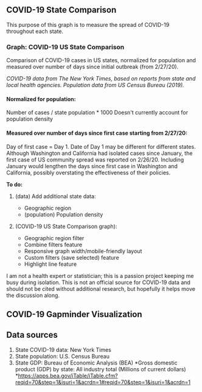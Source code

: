 ## **COVID-19 State Comparison**
This purpose of this graph is to measure the spread of COVID-19 throughout each state.

### **Graph: COVID-19 US State Comparison**
Comparison of COVID-19 cases in US states, normalized for population and measured over number of days since initial outbreak (from 2/27/20).

*COVID-19 data from The New York Times, based on reports from state and local health agencies.*
*Population data from US Census Bureau (2019).*

#### **Normalized for population:**
Number of cases / state population * 1000
Doesn't currently account for population density

#### **Measured over number of days since first case starting from 2/27/20:**
Day of first case = Day 1. Date of Day 1 may be different for different states. 
Although Washington and California had isolated cases since January, the first case of US community spread was reported on 2/26/20.
Including January would lengthen the days since first case in Washington and California, possibly overstating the effectiveness of their policies.

**To do:**
1. (data) Add additional state data:
    * Geographic region
    * (population) Population density

2. (COVID-19 US State Comparison graph):
    * Geographic region filter
    * Combine filters feature
    * Responsive graph width/mobile-friendly layout
    * Custom filters (save selected) feature
    * Highlight line feature

I am not a health expert or statistician; this is a passion project keeping me busy during isolation.
This is not an official source for COVID-19 data and should not be cited without additional research, but hopefully it helps move the discussion along.

## **COVID-19 Gapminder Visualization**

## **Data sources**
1. State COVID-19 data: New York Times
2. State population: U.S. Census Bureau
3. State GDP: Bureau of Economic Analysis (BEA) 
	*Gross domestic product (GDP) by state: All industry total (Millions of current dollars)
	*https://apps.bea.gov/iTable/iTable.cfm?reqid=70&step=1&isuri=1&acrdn=1#reqid=70&step=1&isuri=1&acrdn=1